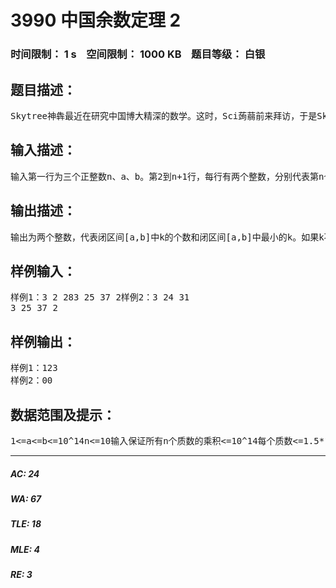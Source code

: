 # 3990 中国余数定理 2   
### 时间限制： 1 s&nbsp;&nbsp;&nbsp;&nbsp;空间限制： 1000 KB&nbsp;&nbsp;&nbsp;&nbsp;题目等级： 白银  
## 题目描述：  

<pre>
Skytree神犇最近在研究中国博大精深的数学。这时，Sci蒟蒻前来拜访，于是Skytree给Sci蒟蒻出了一道数学题：给定n个质数，以及k模这些质数的余数。问：在闭区间[a,b]中，有多少个k？最小的k是多少？Sci蒟蒻数学能力差了Skytree三条街，所以他只好寻求计算机的帮助。他发邮件给同为oier的你，你能帮他解决这个问题吗？
</pre>
  
  
## 输入描述：  

<pre>
输入第一行为三个正整数n、a、b。第2到n+1行，每行有两个整数，分别代表第n个质数和k模第n个质数的余数。
</pre>
  
  
## 输出描述：  

<pre>
输出为两个整数，代表闭区间[a,b]中k的个数和闭区间[a,b]中最小的k。如果k不存在，则输出两个0。
</pre>
  
  
## 样例输入：  

<pre>
样例1：3 2 283 25 37 2样例2：3 24 31  
3 25 37 2
</pre>
  
  
## 样例输出：  

<pre>
样例1：123  
样例2：00
</pre>
  
  
## 数据范围及提示：  

<pre>
1<=a<=b<=10^14n<=10输入保证所有n个质数的乘积<=10^14每个质数<=1.5*10^9请无视通过率（被人黑了。。。）数据保证不会溢出64bit整数
</pre>
  
  
***  

##### AC: 24  
##### WA: 67  
##### TLE: 18  
##### MLE: 4  
##### RE: 3  

